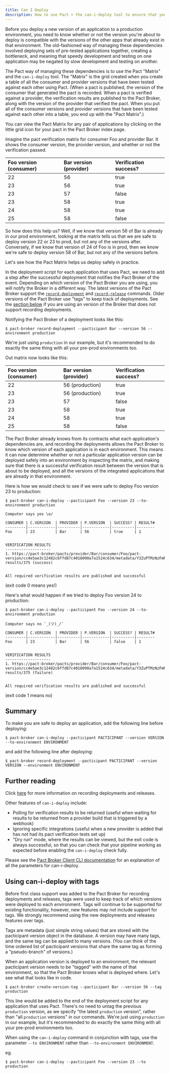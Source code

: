 ```yaml
---
title: Can I Deploy
description: How to use Pact + the can-i-deploy tool to ensure that you are safe to deploy your application.
---
```


Before you deploy a new version of an application to a production environment, you need to know whether or not the version you're about to deploy is compatible with the versions of the other apps that already exist in that environment. The old-fashioned way of managing these dependencies involved deploying sets of pre-tested applications together, creating a bottleneck, and meaning that speedy development and testing on one application may be negated by slow development and testing on another.

The Pact way of managing these dependencies is to use the Pact "Matrix" and the `can-i-deploy` tool. The "Matrix" is the grid created when you create a table of all the consumer and provider versions that have been tested against each other using Pact. \(When a pact is published, the version of the consumer that generated the pact is recorded. When a pact is verified against a provider, the verification results are published to the Pact Broker, along with the version of the provider that verified the pact. When you put all of the consumer versions and provider versions that have been tested against each other into a table, you end up with the "Pact Matrix".\)

You can view the Pact Matrix for any pair of applications by clicking on the little grid icon for your pact in the Pact Broker index page.

Imagine the pact verification matrix for consumer Foo and provider Bar. It shows the consumer version, the provider version, and whether or not the verification passed.

| Foo version \(consumer\) | Bar version \(provider\) | Verification success? |
| :--- | :--- | :--- |
| 22 | 56 | true |
| 23 | 56 | true |
| 23 | 57 | false |
| 23 | 58 | true |
| 24 | 58 | true |
| 25 | 58 | false |

So how does this help us? Well, if we know that version 56 of Bar is already in our prod environment, looking at the matrix tells us that we are safe to deploy version 22 or 23 to prod, but not any of the versions after. Conversely, if we know that version of 24 of Foo is in prod, then we know we're safe to deploy version 58 of Bar, but not any of the versions before.

Let's see how the Pact Matrix helps us deploy safely in practice.

In the deployment script for each application that uses Pact, we need to add a step after the successful deployment that notifies the Pact Broker of the event. Depending on which version of the Pact Broker you are using, you will notify the Broker in a different way. The latest versions of the Pact Broker support the [`record-deployment`](/pact_broker/recording_deployments_and_releases/#recording-deployments) and [`record-release`](/pact_broker/recording_deployments_and_releases/#recording-releases) commands. Older versions of the Pact Broker use "tags" to keep track of deployments. See the [section below](#using-can-i-deploy-with-tags) if you are using an version of the Broker that does not support recording deployments.

Notifying the Pact Broker of a deployment looks like this:

`$ pact-broker record-deployment --pacticipant Bar --version 56 --environment production`

We're just using `production` in our example, but it's recommended to do exactly the same thing with all your pre-prod environments too.

Out matrix now looks like this:

| Foo version \(consumer\) | Bar version \(provider\) | Verification success? |
| :--- | :--- | :--- |
| 22 | 56 (production) | true |
| 23 | 56 (production) | true |
| 23 | 57 | false |
| 23 | 58 | true |
| 24 | 58 | true |
| 25 | 58 | false |


The Pact Broker already knows from its contracts what each application's dependencies are, and recording the deployments allows the Pact Broker to know which version of each application is in each environment. This means it can now determine whether or not a particular application version can be deployed safely into an environment by inspecting the matrix, and making sure that there is a successful verification result between the version that is about to be deployed, and all the versions of the integrated applications that are already in that environment.

Here is how we would check to see if we were safe to deploy Foo version 23 to production:

```
$ pact-broker can-i-deploy --pacticipant Foo --version 23 --to-environment production

Computer says yes \o/ 
 
CONSUMER | C.VERSION  | PROVIDER | P.VERSION  | SUCCESS? | RESULT#
---------|------------|----------|------------|----------|--------
Foo      | 23         | Bar      | 56         | true     | 1

 
VERIFICATION RESULTS
--------------------
1. https://pact-broker/pacts/provider/Bar/consumer/Foo/pact-version/cc4e5ae3c12482c6ffd87c4018090a7a1524c634/metadata/Y3ZuPTMzNzFmN2Y5MQ/verification-results/375 (success)

 
All required verification results are published and successful
```

\(exit code 0 means yes!\)

Here's what would happen if we tried to deploy Foo version 24 to production:

```
$ pact-broker can-i-deploy --pacticipant Foo --version 24 --to-environment production

Computer says no ¯_(ツ)_/¯
 
CONSUMER | C.VERSION  | PROVIDER | P.VERSION  | SUCCESS? | RESULT#
---------|------------|----------|------------|----------|--------
Foo      | 23         | Bar      | 56         | false    | 1

 
VERIFICATION RESULTS
--------------------
1. https://pact-broker/pacts/provider/Bar/consumer/Foo/pact-version/cc4e5ae3c12482c6ffd87c4018090a7a1524c634/metadata/Y3ZuPTMzNzFmN2Y5MQ/verification-results/375 (failure)

 
All required verification results are published and successful
``` 

\(exit code 1 means no\)

## Summary

To make you are safe to deploy an application, add the following line before deploying:

`$ pact-broker can-i-deploy --pacticipant PACTICIPANT --version VERSION --to-environment ENVIRONMENT`

and add the following line after deploying:

`$ pact-broker record-deployment --pacticipant PACTICIPANT --version VERSION --environment ENVIRONMENT`

## Further reading

Click [here](/pact_broker/recording_deployments_and_releases ) for more information on recording deployments and releases.

Other features of `can-i-deploy` include:

* Polling for verification results to be returned (useful when waiting for results to be returned from a provider build that is triggered by a webhook)
* Ignoring specific integrations (useful when a new provider is added that has not had its pact verification tests set up)
* "Dry run" mode, where the results can be viewed, but the exit code is always successful, so that you can check that your pipeline working as expected before enabling the `can-i-deploy` check fully.

Please see the [Pact Broker Client CLI documentation](/pact_broker/client_cli/readme#can-i-deploy) for an explanation of all the parameters for can-i-deploy.

## Using can-i-deploy with tags

Before first class support was added to the Pact Broker for recording deployments and releases, tags were used to keep track of which versions were deployed to each environment. Tags will continue to be supported for existing functionality, however, new features may not include support for tags. We strongly recommend using the new deployments and releases features over tags.

Tags are metadata \(just simple string values\) that are stored with the pacticipant version object in the database. A version may have many tags, and the same tag can be applied to many versions. \(You can think of the time ordered list of pacticipant versions that share the same tag as forming a "pseudo-branch" of versions.\)

When an application version is deployed to an environment, the relevant pacticipant version needs to be "tagged" with the name of that environment, so that the Pact Broker knows what is deployed where. Let's see what that looks like in code.

`$ pact-broker create-version-tag --pacticipant Bar --version 56 --tag production`

This line would be added to the end of the deployment script for any application that uses Pact. There's no need to untag the previous `production` version, as we specify "the latest `production` version", rather than "all `production` versions" in our commands. We're just using `production` in our example, but it's recommended to do exactly the same thing with all your pre-prod environments too.

When using the `can-i-deploy` command in conjunction with tags, use the parameter `--to ENVIRONMENT` rather than `--to-environment ENVIRONMENT`.

eg.

`$ pact-broker can-i-deploy --pacticipant Foo --version 23 --to production`
